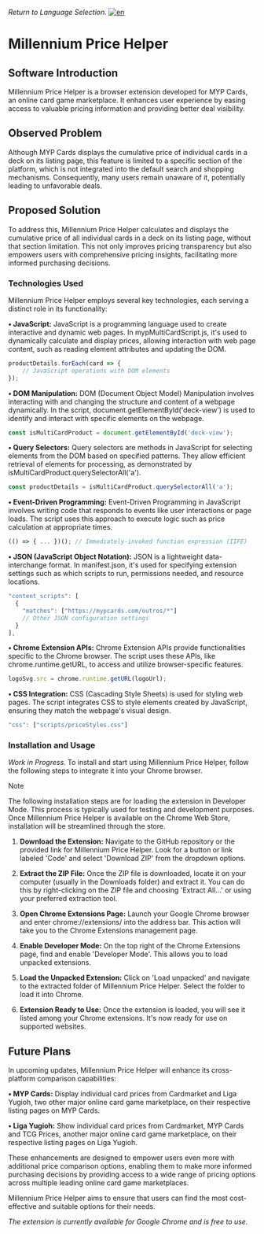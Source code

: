 _Return to Language Selection._
[![en](https://img.shields.io/badge/lang-en-red.svg)](https://github.com/jonatasemidio/multilanguage-readme-pattern/blob/master/README.md)

# Millennium Price Helper

## Software Introduction
Millennium Price Helper is a browser extension developed for MYP Cards, an online card game marketplace. It enhances user experience by easing access to valuable pricing information and providing better deal visibility.

## Observed Problem
Although MYP Cards displays the cumulative price of individual cards in a deck on its listing page, this feature is limited to a specific section of the platform, which is not integrated into the default search and shopping mechanisms. Consequently, many users remain unaware of it, potentially leading to unfavorable deals.

## Proposed Solution
To address this, Millennium Price Helper calculates and displays the cumulative price of all individual cards in a deck on its listing page, without that section limitation. This not only improves pricing transparency but also empowers users with comprehensive pricing insights, facilitating more informed purchasing decisions.

### Technologies Used
Millennium Price Helper employs several key technologies, each serving a distinct role in its functionality:

**• JavaScript:** JavaScript is a programming language used to create interactive and dynamic web pages. In mypMultiCardScript.js, it's used to dynamically calculate and display prices, allowing interaction with web page content, such as reading element attributes and updating the DOM.

```javascript
productDetails.forEach(card => {
    // JavaScript operations with DOM elements
});
```

**• DOM Manipulation:** DOM (Document Object Model) Manipulation involves interacting with and changing the structure and content of a webpage dynamically. In the script, document.getElementById('deck-view') is used to identify and interact with specific elements on the webpage.

```javascript
const isMultiCardProduct = document.getElementById('deck-view');
```

**• Query Selectors:** Query selectors are methods in JavaScript for selecting elements from the DOM based on specified patterns. They allow efficient retrieval of elements for processing, as demonstrated by isMultiCardProduct.querySelectorAll('a').

```javascript
const productDetails = isMultiCardProduct.querySelectorAll('a');
```

**• Event-Driven Programming:** Event-Driven Programming in JavaScript involves writing code that responds to events like user interactions or page loads. The script uses this approach to execute logic such as price calculation at appropriate times.

```javascript
(() => { ... })(); // Immediately-invoked function expression (IIFE)
```

**• JSON (JavaScript Object Notation):**
JSON is a lightweight data-interchange format. In manifest.json, it's used for specifying extension settings such as which scripts to run, permissions needed, and resource locations.

```javascript
"content_scripts": [
  {
    "matches": ["https://mypcards.com/outros/*"]
    // Other JSON configuration settings
  }
],
```

**• Chrome Extension APIs:** Chrome Extension APIs provide functionalities specific to the Chrome browser. The script uses these APIs, like chrome.runtime.getURL, to access and utilize browser-specific features.

```javascript
logoSvg.src = chrome.runtime.getURL(logoUrl);
```

**• CSS Integration:** CSS (Cascading Style Sheets) is used for styling web pages. The script integrates CSS to style elements created by JavaScript, ensuring they match the webpage's visual design.

```javascript
"css": ["scripts/priceStyles.css"]
```

### Installation and Usage
_Work in Progress._
To install and start using Millennium Price Helper, follow the following steps to integrate it into your Chrome browser.

> [!NOTE]
> The following installation steps are for loading the extension in Developer Mode. This process is typically used for testing and development purposes. Once Millennium Price Helper is available on the Chrome Web Store, installation will be streamlined through the store.

1. **Download the Extension:** Navigate to the GitHub repository or the provided link for Millennium Price Helper. Look for a button or link labeled 'Code' and select 'Download ZIP' from the dropdown options.

2. **Extract the ZIP File:** Once the ZIP file is downloaded, locate it on your computer (usually in the Downloads folder) and extract it. You can do this by right-clicking on the ZIP file and choosing 'Extract All...' or using your preferred extraction tool.

3. **Open Chrome Extensions Page:** Launch your Google Chrome browser and enter chrome://extensions/ into the address bar. This action will take you to the Chrome Extensions management page.

4. **Enable Developer Mode:** On the top right of the Chrome Extensions page, find and enable 'Developer Mode'. This allows you to load unpacked extensions.

5. **Load the Unpacked Extension:** Click on 'Load unpacked' and navigate to the extracted folder of Millennium Price Helper. Select the folder to load it into Chrome.

6. **Extension Ready to Use:** Once the extension is loaded, you will see it listed among your Chrome extensions. It's now ready for use on supported websites.

## Future Plans
In upcoming updates, Millennium Price Helper will enhance its cross-platform comparison capabilities:

**• MYP Cards:** Display individual card prices from Cardmarket and Liga Yugioh, two other major online card game marketplace, on their respective listing pages on MYP Cards.

**• Liga Yugioh:** Show individual card prices from Cardmarket, MYP Cards and TCG Prices, another major online card game marketplace, on their respective listing pages on Liga Yugioh.

These enhancements are designed to empower users even more with additional price comparison options, enabling them to make more informed purchasing decisions by providing access to a wide range of pricing options across multiple leading online card game marketplaces.

Millennium Price Helper aims to ensure that users can find the most cost-effective and suitable options for their needs.

_The extension is currently available for Google Chrome and is free to use._
